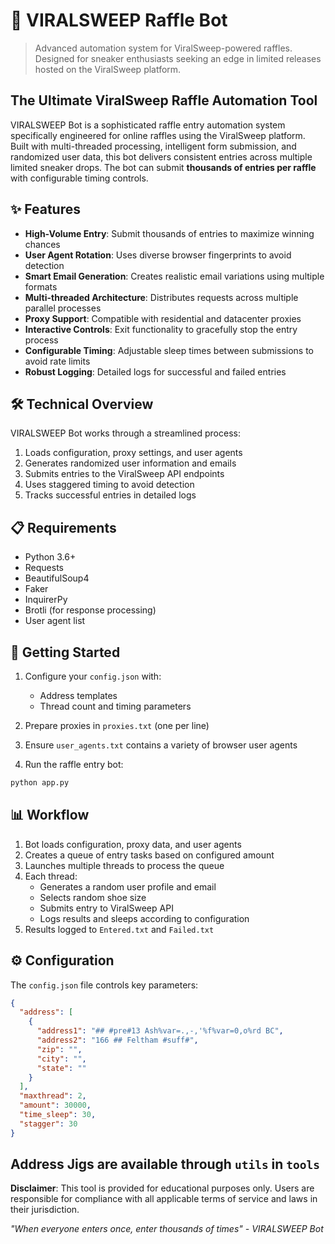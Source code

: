 # 🌊 VIRALSWEEP Raffle Bot

> Advanced automation system for ViralSweep-powered raffles. Designed for sneaker enthusiasts seeking an edge in limited releases hosted on the ViralSweep platform.

## The Ultimate ViralSweep Raffle Automation Tool

VIRALSWEEP Bot is a sophisticated raffle entry automation system specifically engineered for online raffles using the ViralSweep platform. Built with multi-threaded processing, intelligent form submission, and randomized user data, this bot delivers consistent entries across multiple limited sneaker drops. The bot can submit **thousands of entries per raffle** with configurable timing controls.

## ✨ Features

- **High-Volume Entry**: Submit thousands of entries to maximize winning chances
- **User Agent Rotation**: Uses diverse browser fingerprints to avoid detection
- **Smart Email Generation**: Creates realistic email variations using multiple formats
- **Multi-threaded Architecture**: Distributes requests across multiple parallel processes
- **Proxy Support**: Compatible with residential and datacenter proxies
- **Interactive Controls**: Exit functionality to gracefully stop the entry process
- **Configurable Timing**: Adjustable sleep times between submissions to avoid rate limits
- **Robust Logging**: Detailed logs for successful and failed entries

## 🛠️ Technical Overview

VIRALSWEEP Bot works through a streamlined process:
1. Loads configuration, proxy settings, and user agents
2. Generates randomized user information and emails
3. Submits entries to the ViralSweep API endpoints
4. Uses staggered timing to avoid detection
5. Tracks successful entries in detailed logs

## 📋 Requirements

- Python 3.6+
- Requests
- BeautifulSoup4
- Faker
- InquirerPy
- Brotli (for response processing)
- User agent list

## 🚀 Getting Started

1. Configure your `config.json` with:
   - Address templates
   - Thread count and timing parameters

2. Prepare proxies in `proxies.txt` (one per line)

3. Ensure `user_agents.txt` contains a variety of browser user agents

4. Run the raffle entry bot:
```bash
python app.py
```

## 📊 Workflow

1. Bot loads configuration, proxy data, and user agents
2. Creates a queue of entry tasks based on configured amount
3. Launches multiple threads to process the queue
4. Each thread:
   - Generates a random user profile and email
   - Selects random shoe size
   - Submits entry to ViralSweep API
   - Logs results and sleeps according to configuration
5. Results logged to `Entered.txt` and `Failed.txt`

## ⚙️ Configuration

The `config.json` file controls key parameters:

```json
{
  "address": [
    {
      "address1": "## #pre#13 Ash%var=.,-,'%f%var=0,o%rd BC",
      "address2": "166 ## Feltham #suff#",
      "zip": "",
      "city": "",
      "state": ""
    }
  ],
  "maxthread": 2,
  "amount": 30000,
  "time_sleep": 30,
  "stagger": 30
}
```
Address Jigs are available through `utils` in `tools`
---

**Disclaimer**: This tool is provided for educational purposes only. Users are responsible for compliance with all applicable terms of service and laws in their jurisdiction.

*"When everyone enters once, enter thousands of times" - VIRALSWEEP Bot* 